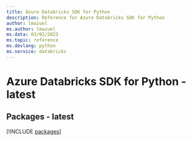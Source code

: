 ```yaml
---
title: Azure Databricks SDK for Python
description: Reference for Azure Databricks SDK for Python
author: lmazuel
ms.author: lmazuel
ms.data: 03/02/2023
ms.topic: reference
ms.devlang: python
ms.service: databricks
---
```

# Azure Databricks SDK for Python - latest
## Packages - latest
[!INCLUDE [packages](databricks-index.md)]